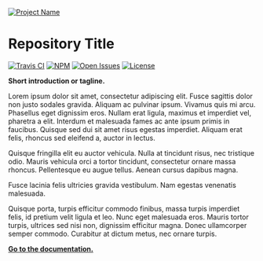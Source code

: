 [![Project Name](https://rawgit.com/kieranpotts/rootfiles/prod/docs/img/logo.svg)](https://www.example.com/)

# Repository Title

[![Travis CI](https://img.shields.io/travis/kieranpotts/rootfiles.svg?style=flat-square&colorA=333333&colorB=0e8a16)](https://travis-ci.org/rust-lang/rust)
[![NPM](https://img.shields.io/github/tag/kieranpotts/rootfiles.svg?label=latest&style=flat-square&colorA=333333&colorB=1d76db)](https://www.npmjs.com/package/npm)
[![Open Issues](https://img.shields.io/github/issues/kieranpotts/rootfiles.svg?style=flat-square&colorA=333333&colorB=1d76db)](LICENSE.txt)
[![License](https://img.shields.io/github/license/kieranpotts/rootfiles.svg?style=flat-square&colorA=333333&colorB=1d76db)](LICENSE.txt)

**Short introduction or tagline.**

Lorem ipsum dolor sit amet, consectetur adipiscing elit. Fusce sagittis dolor non justo sodales gravida. Aliquam ac pulvinar ipsum. Vivamus quis mi arcu. Phasellus eget dignissim eros. Nullam erat ligula, maximus et imperdiet vel, pharetra a elit. Interdum et malesuada fames ac ante ipsum primis in faucibus. Quisque sed dui sit amet risus egestas imperdiet. Aliquam erat felis, rhoncus sed eleifend a, auctor in lectus. 

Quisque fringilla elit eu auctor vehicula. Nulla at tincidunt risus, nec tristique odio. Mauris vehicula orci a tortor tincidunt, consectetur ornare massa rhoncus. Pellentesque eu augue tellus. Aenean cursus dapibus magna. 

Fusce lacinia felis ultricies gravida vestibulum. Nam egestas venenatis malesuada.

Quisque porta, turpis efficitur commodo finibus, massa turpis imperdiet felis, id pretium velit ligula et leo. Nunc eget malesuada eros. Mauris tortor turpis, ultrices sed nisi non, dignissim efficitur magna. Donec ullamcorper semper commodo. Curabitur at dictum metus, nec ornare turpis. 

**[Go to the documentation.](docs/)**
